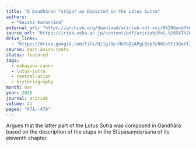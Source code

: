 ```yaml
---
title: "A Gandhāran *stūpa* as Depicted in the Lotus Sutra"
authors:
  - "Seishi Karashima"
external_url: "https://archive.org/download/aririab-vol-xxi/A%20Gandh%C4%81ran%20st%C5%ABpa%20as%20depicted%20in%20the%20Lotus%20Sutra.pdf"
source_url: "https://iriab.soka.ac.jp/content/pdf/aririab/Vol.%20XXI%20(2018).pdf"
drive_links:
  - "https://drive.google.com/file/d/1giOp-HGYbIzAPgL5zp7cN0Ce9Yt3GoXf/view?usp=drivesdk"
course: east-asian-roots
status: featured
tags:
  - mahayana-canon
  - lotus-sutra
  - central-asian
  - historiography
month: mar
year: 2018
journal: aririab
volume: 21
pages: "471--478"
---
```


Argues that the latter part of the Lotus Sutra was composed in Gandhāra based on the description of the stupa in the Stūpasaṃdarśana of its eleventh chapter.
